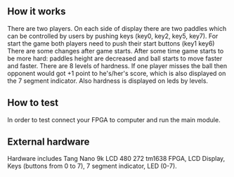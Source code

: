 <!---

This file is used to generate your project datasheet. Please fill in the information below and delete any unused
sections.

You can also include images in this folder and reference them in the markdown. Each image must be less than
512 kb in size, and the combined size of all images must be less than 1 MB.
-->

## How it works

There are two players. On each side of display there are two paddles which can be controlled by users by pushing keys (key0, key2, key5, key7). 
For start the game both players need to push their start buttons (key1 key6)
There are some changes after game starts. After some time game starts to be more hard: paddles height are decreased and ball starts to move faster and faster. There are 8 levels of hardness. If one player misses the ball then opponent would got +1 point to he's/her's score, which is also displayed on the 7 segment indicator. Also hardness is displayed on leds by levels.

## How to test

In order to test connect your FPGA to computer and run the main module.

## External hardware

Hardware includes Tang Nano 9k LCD 480 272 tm1638 FPGA, LCD Display, Keys (buttons from 0 to 7), 7 segment indicator, LED (0-7).